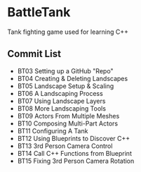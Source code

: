 # BattleTank
Tank fighting game used for learning C++

## Commit List
* BT03 Setting up a GitHub "Repo"
* BT04 Creating & Deleting Landscapes
* BT05 Landscape Setup & Scaling
* BT06 A Landscaping Process
* BT07 Using Landscape Layers
* BT08 More Landscaping Tools
* BT09 Actors From Multiple Meshes
* BT10 Composing Multi-Part Actors
* BT11 Configuring A Tank
* BT12 Using Blueprints to Discover C++
* BT13 3rd Person Camera Control
* BT14 Call C++ Functions from Blueprint
* BT15 Fixing 3rd Person Camera Rotation